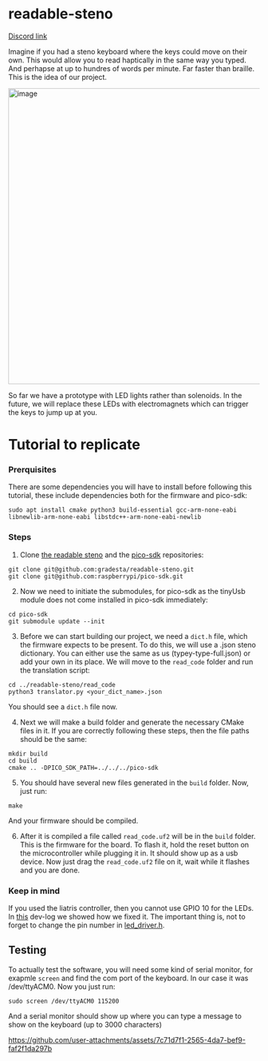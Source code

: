 # readable-steno

[Discord link](https://discord.com/channels/136953735426473984/1390298469813452810)

Imagine if you had a steno keyboard where the keys could move on their own. This would allow you to read haptically in the same way you typed. And perhapse at up to hundres of words per minute. Far faster than braille. This is the idea of our project. 

<img width="1200" height="592" alt="image" src="https://github.com/user-attachments/assets/336b565a-e12b-42d2-8278-ccda3fd47217" />

So far we have a prototype with LED lights rather than solenoids. In the future, we will replace these LEDs with electromagnets which can trigger the keys to jump up at you.


# Tutorial to replicate
### Prerquisites
There are some dependencies you will have to install before following this tutorial, these include dependencies both for the firmware and pico-sdk:
```
sudo apt install cmake python3 build-essential gcc-arm-none-eabi libnewlib-arm-none-eabi libstdc++-arm-none-eabi-newlib
```
### Steps
1. Clone [the readable steno](https://github.com/gradesta/readable-steno#) and the [pico-sdk](https://github.com/raspberrypi/pico-sdk#) repositories: 
```
git clone git@github.com:gradesta/readable-steno.git
git clone git@github.com:raspberrypi/pico-sdk.git
```
2. Now we need to initiate the submodules, for pico-sdk as the tinyUsb module does not come installed in pico-sdk immediately:
```
cd pico-sdk
git submodule update --init
```

3. Before we can start building our project, we need a `dict.h` file, which the firmware expects to be present. To do this, we will use a .json steno dictionary. You can either use the same as us (typey-type-full.json) or add your own in its place. We will move to the `read_code` folder and run the translation script:
```
cd ../readable-steno/read_code
python3 translator.py <your_dict_name>.json
```
You should see a `dict.h` file now.


4. Next we will make a build folder and generate the necessary CMake files in it. If you are correctly following these steps, then the file paths should be the same:
```
mkdir build
cd build
cmake .. -DPICO_SDK_PATH=../../../pico-sdk
```

5. You should have several new files generated in the `build` folder. Now, just run:
```
make
```
And your firmware should be compiled.

6. After it is compiled a file called `read_code.uf2` will be in the `build` folder. This is the firmware for the board. To flash it, hold the reset button on the microcontroller while plugging it in. It should show up as a usb device. Now just drag the `read_code.uf2` file on it, wait while it flashes and you are done.

### Keep in mind
If you used the liatris  controller, then you cannot use GPIO 10 for the LEDs. In [this](https://github.com/gradesta/readable-steno/blob/main/dev_log/%235-11_08_2025-15_08_2025.md) dev-log we showed how we fixed it. The important thing is, not to forget to change the pin number in [led_driver.h](https://github.com/gradesta/readable-steno/blob/main/read_code/led_driver.h). 

## Testing
To actually test the software, you will need some kind of serial monitor, for exapmle `screen` and find the com port of the keyboard. In our case it was /dev/ttyACM0. Now you just run:
```
sudo screen /dev/ttyACM0 115200
```
And a serial monitor should show up where you can type a message to show on the keyboard (up to 3000 characters)


https://github.com/user-attachments/assets/7c71d7f1-2565-4da7-bef9-faf2f1da297b

